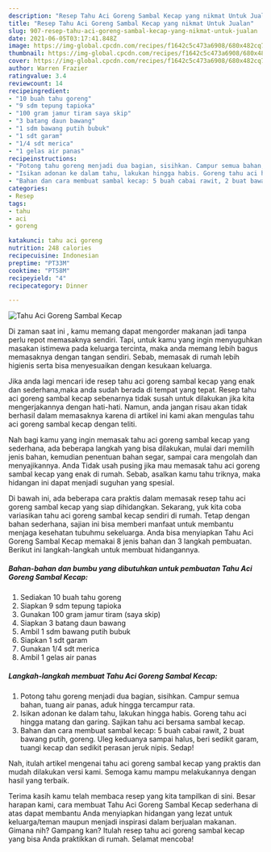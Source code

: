 ```yaml
---
description: "Resep Tahu Aci Goreng Sambal Kecap yang nikmat Untuk Jualan"
title: "Resep Tahu Aci Goreng Sambal Kecap yang nikmat Untuk Jualan"
slug: 907-resep-tahu-aci-goreng-sambal-kecap-yang-nikmat-untuk-jualan
date: 2021-06-05T03:17:41.848Z
image: https://img-global.cpcdn.com/recipes/f1642c5c473a6908/680x482cq70/tahu-aci-goreng-sambal-kecap-foto-resep-utama.jpg
thumbnail: https://img-global.cpcdn.com/recipes/f1642c5c473a6908/680x482cq70/tahu-aci-goreng-sambal-kecap-foto-resep-utama.jpg
cover: https://img-global.cpcdn.com/recipes/f1642c5c473a6908/680x482cq70/tahu-aci-goreng-sambal-kecap-foto-resep-utama.jpg
author: Warren Frazier
ratingvalue: 3.4
reviewcount: 14
recipeingredient:
- "10 buah tahu goreng"
- "9 sdm tepung tapioka"
- "100 gram jamur tiram saya skip"
- "3 batang daun bawang"
- "1 sdm bawang putih bubuk"
- "1 sdt garam"
- "1/4 sdt merica"
- "1 gelas air panas"
recipeinstructions:
- "Potong tahu goreng menjadi dua bagian, sisihkan. Campur semua bahan, tuang air panas, aduk hingga tercampur rata."
- "Isikan adonan ke dalam tahu, lakukan hingga habis. Goreng tahu aci hingga matang dan garing. Sajikan tahu aci bersama sambal kecap."
- "Bahan dan cara membuat sambal kecap: 5 buah cabai rawit, 2 buat bawang putih, goreng. Uleg keduanya sampai halus, beri sedikit garam, tuangi kecap dan sedikit perasan jeruk nipis. Sedap!"
categories:
- Resep
tags:
- tahu
- aci
- goreng

katakunci: tahu aci goreng 
nutrition: 248 calories
recipecuisine: Indonesian
preptime: "PT33M"
cooktime: "PT58M"
recipeyield: "4"
recipecategory: Dinner

---
```



![Tahu Aci Goreng Sambal Kecap](https://img-global.cpcdn.com/recipes/f1642c5c473a6908/680x482cq70/tahu-aci-goreng-sambal-kecap-foto-resep-utama.jpg)

Di zaman  saat ini , kamu memang dapat mengorder makanan jadi tanpa perlu repot memasaknya sendiri. Tapi, untuk kamu yang ingin menyuguhkan masakan istimewa pada keluarga tercinta, maka anda memang lebih bagus memasaknya dengan tangan sendiri. Sebab, memasak di rumah lebih higienis serta bisa menyesuaikan dengan kesukaan keluarga.

Jika anda lagi mencari ide resep tahu aci goreng sambal kecap yang enak dan sederhana,maka anda sudah berada di tempat yang tepat. Resep tahu aci goreng sambal kecap  sebenarnya tidak susah untuk dilakukan jika kita mengerjakannya dengan hati-hati. Namun, anda jangan risau akan tidak berhasil dalam memasaknya 
karena di artikel ini kami akan mengulas tahu aci goreng sambal kecap dengan teliti.  



Nah bagi kamu yang ingin memasak tahu aci goreng sambal kecap yang sederhana, ada beberapa langkah yang bisa dilakukan, mulai dari memilih jenis bahan, kemudian penentuan bahan segar, sampai cara mengolah dan menyajikannya. Anda Tidak usah pusing jika mau memasak tahu aci goreng sambal kecap yang enak di rumah. Sebab, asalkan kamu  tahu triknya, maka hidangan ini dapat menjadi suguhan yang spesial.

Di bawah ini, ada beberapa cara praktis  dalam memasak resep tahu aci goreng sambal kecap yang siap dihidangkan. Sekarang, yuk kita coba variasikan tahu aci goreng sambal kecap sendiri di rumah. Tetap dengan bahan sederhana, sajian ini bisa memberi manfaat untuk membantu menjaga kesehatan tubuhmu sekeluarga. Anda bisa menyiapkan Tahu Aci Goreng Sambal Kecap memakai 8 jenis bahan dan 3 langkah pembuatan. Berikut ini langkah-langkah untuk membuat hidangannya.

<!--inarticleads1-->

##### Bahan-bahan dan bumbu yang dibutuhkan untuk pembuatan Tahu Aci Goreng Sambal Kecap:

1. Sediakan 10 buah tahu goreng
1. Siapkan 9 sdm tepung tapioka
1. Gunakan 100 gram jamur tiram (saya skip)
1. Siapkan 3 batang daun bawang
1. Ambil 1 sdm bawang putih bubuk
1. Siapkan 1 sdt garam
1. Gunakan 1/4 sdt merica
1. Ambil 1 gelas air panas




<!--inarticleads2-->

##### Langkah-langkah membuat Tahu Aci Goreng Sambal Kecap:

1. Potong tahu goreng menjadi dua bagian, sisihkan. Campur semua bahan, tuang air panas, aduk hingga tercampur rata.
1. Isikan adonan ke dalam tahu, lakukan hingga habis. Goreng tahu aci hingga matang dan garing. Sajikan tahu aci bersama sambal kecap.
1. Bahan dan cara membuat sambal kecap: 5 buah cabai rawit, 2 buat bawang putih, goreng. Uleg keduanya sampai halus, beri sedikit garam, tuangi kecap dan sedikit perasan jeruk nipis. Sedap!




Nah, itulah artikel mengenai  tahu aci goreng sambal kecap  yang praktis dan mudah dilakukan versi kami. Semoga kamu mampu melakukannya dengan hasil yang terbaik. 

Terima kasih kamu telah membaca resep yang kita tampilkan di sini. Besar harapan kami, cara membuat  Tahu Aci Goreng Sambal Kecap sederhana di atas dapat membantu Anda menyiapkan hidangan yang lezat untuk keluarga/teman maupun menjadi inspirasi dalam berjualan makanan. Gimana nih? Gampang kan? Itulah resep tahu aci goreng sambal kecap yang bisa Anda praktikkan di rumah. Selamat mencoba!

